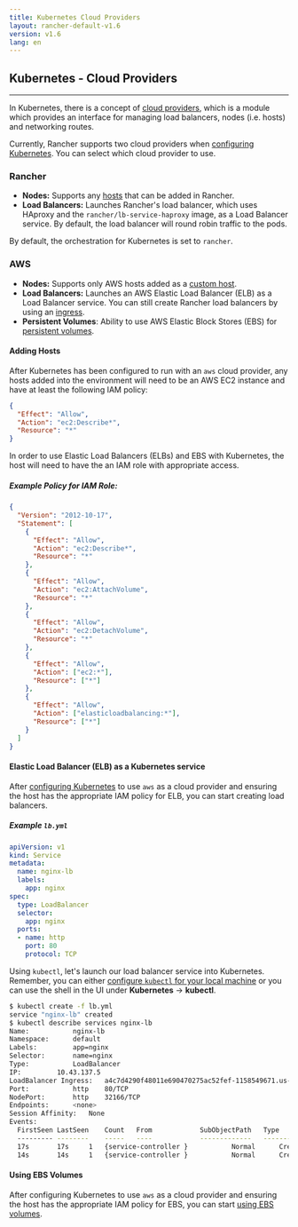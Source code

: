 ```yaml
---
title: Kubernetes Cloud Providers
layout: rancher-default-v1.6
version: v1.6
lang: en
---
```


## Kubernetes - Cloud Providers
---

In Kubernetes, there is a concept of [cloud providers](https://kubernetes.io/docs/getting-started-guides/scratch/#cloud-provider), which is a module which provides an interface for managing load balancers, nodes (i.e. hosts) and networking routes.

Currently, Rancher supports two cloud providers when [configuring Kubernetes]({{site.baseurl}}/rancher/{{page.version}}/{{page.lang}}/kubernetes/#configuring-kubernetes). You can select which cloud provider to use.

### Rancher

  * **Nodes:** Supports any [hosts]({{site.baseurl}}/rancher/{{page.version}}/{{page.lang}}/hosts/) that can be added in Rancher.
  * **Load Balancers:** Launches Rancher's load balancer, which uses HAproxy and the `rancher/lb-service-haproxy` image, as a Load Balancer service. By default, the load balancer will round robin traffic to the pods.

By default, the orchestration for Kubernetes is set to `rancher`.

### AWS

  * **Nodes:** Supports only AWS hosts added as a [custom host]({{site.baseurl}}/rancher/{{page.version}}/{{page.lang}}/hosts/custom/).
  * **Load Balancers:** Launches an AWS Elastic Load Balancer (ELB) as a Load Balancer service. You can still create Rancher load balancers by using an [ingress]({{site.baseurl}}/rancher/{{page.version}}/{{page.lang}}/kubernetes/ingress/).
  * **Persistent Volumes**: Ability to use AWS Elastic Block Stores (EBS) for [persistent volumes]({{site.baseurl}}/rancher/{{page.version}}/{{page.lang}}/kubernetes/storage/).

#### Adding Hosts

After Kubernetes has been configured to run with an `aws` cloud provider, any hosts added into the environment will need to be an AWS EC2 instance and have at least the following IAM policy:

```json
{
  "Effect": "Allow",
  "Action": "ec2:Describe*",
  "Resource": "*"
}
```

In order to use Elastic Load Balancers (ELBs) and EBS with Kubernetes, the host will need to have the an IAM role with appropriate access.

##### Example Policy for IAM Role:

```json
{
  "Version": "2012-10-17",
  "Statement": [
    {
      "Effect": "Allow",
      "Action": "ec2:Describe*",
      "Resource": "*"
    },
    {
      "Effect": "Allow",
      "Action": "ec2:AttachVolume",
      "Resource": "*"
    },
    {
      "Effect": "Allow",
      "Action": "ec2:DetachVolume",
      "Resource": "*"
    },
    {
      "Effect": "Allow",
      "Action": ["ec2:*"],
      "Resource": ["*"]
    },
    {
      "Effect": "Allow",
      "Action": ["elasticloadbalancing:*"],
      "Resource": ["*"]
    }
  ]
}
```

#### Elastic Load Balancer (ELB) as a Kubernetes service

After [configuring Kubernetes]({{site.baseurl}}/rancher/{{page.version}}/{{page.lang}}/kubernetes/#configuring-kubernetes) to use `aws` as a cloud provider and ensuring the host has the appropriate IAM policy for ELB, you can start creating load balancers.  

##### Example `lb.yml`

```yaml
apiVersion: v1
kind: Service
metadata:
  name: nginx-lb
  labels:
    app: nginx
spec:
  type: LoadBalancer
  selector:
    app: nginx
  ports:
  - name: http
    port: 80
    protocol: TCP
```

Using `kubectl`, let's launch our load balancer service into Kubernetes. Remember, you can either [configure `kubectl` for your local machine]({{site.baseurl}}/rancher/{{page.version}}/{{page.lang}}/kubernetes/#kubectl) or you can use the shell in the UI under **Kubernetes** -> **kubectl**.

```bash
$ kubectl create -f lb.yml
service "nginx-lb" created
$ kubectl describe services nginx-lb
Name:			nginx-lb
Namespace:		default
Labels:			app=nginx
Selector:		name=nginx
Type:			LoadBalancer
IP:			10.43.137.5
LoadBalancer Ingress:	a4c7d4290f48011e690470275ac52fef-1158549671.us-west-2.elb.amazonaws.com
Port:			http	80/TCP
NodePort:		http	32166/TCP
Endpoints:		<none>
Session Affinity:	None
Events:
  FirstSeen	LastSeen	Count	From			SubObjectPath	Type		Reason			Message
  ---------	--------	-----	----			-------------	--------	------			-------
  17s		17s		1	{service-controller }			Normal		CreatingLoadBalancer	Creating load balancer
  14s		14s		1	{service-controller }			Normal		CreatedLoadBalancer	Created load balancer
```

#### Using EBS Volumes

After configuring Kubernetes to use `aws` as a cloud provider and ensuring the host has the appropriate IAM policy for EBS, you can start [using EBS volumes]({{site.baseurl}}/rancher/{{page.version}}/{{page.lang}}/kubernetes/storage/#persistent-volumes---ebs).

